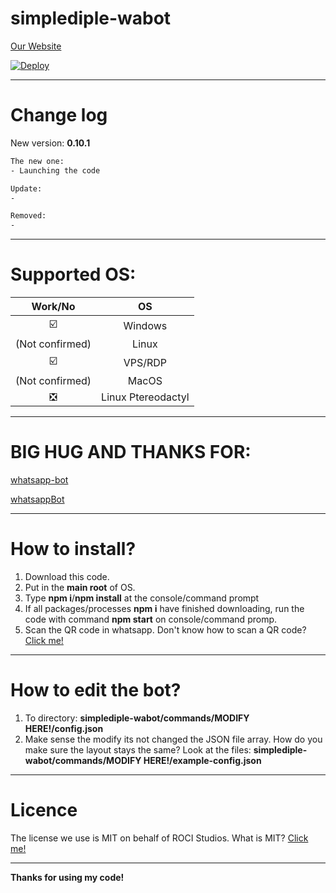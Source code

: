 # simplediple-wabot

[Our Website](https://rocistudios.xyz)

[![Deploy](https://www.herokucdn.com/deploy/button.svg)](https://heroku.com/deploy?template=https://github.com/ThisIsHai/simplediple-wabot/)

---------

# Change log

New version: **0.10.1**

```bash
The new one:
- Launching the code

Update:
-

Removed:
-

```

---------

# Supported OS:
| Work/No |  OS  |
| :-------: | :--: |
| ☑️ |  Windows  |
| (Not confirmed) |  Linux  |
| ☑️ |  VPS/RDP  |
| (Not confirmed) |  MacOS  |
| ❎ |  Linux Ptereodactyl  |

---------

# BIG HUG AND THANKS FOR:
[whatsapp-bot](https://github.com/Zhycorp/whatsapp-bot)

[whatsappBot](https://github.com/JastinXyz/whatsappBot)

---------

# How to install?

1. Download this code.
2. Put in the **main root** of OS.
3. Type **npm i**/**npm install** at the console/command prompt
4. If all packages/processes **npm i** have finished downloading, run the code with command **npm start** on console/command promp.
5. Scan the QR code in whatsapp. Don't know how to scan a QR code? [Click me!](https://faq.whatsapp.com/web/download-and-installation/how-to-log-in-or-out)

---------

# How to edit the bot?

1. To directory: **simplediple-wabot/commands/MODIFY HERE!/config.json**
2. Make sense the modify its not changed the JSON file array. How do you make sure the layout stays the same? Look at the files: **simplediple-wabot/commands/MODIFY HERE!/example-config.json**

---------

# Licence

The license we use is MIT on behalf of ROCI Studios. What is MIT? [Click me!](https://id.m.wikipedia.org/wiki/Lisensi_MIT)

---------

**Thanks for using my code!**
